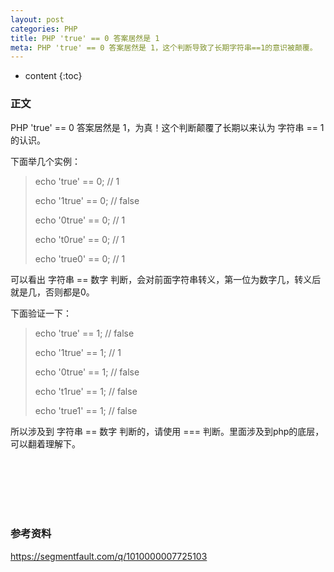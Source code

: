 ```yaml
---
layout: post
categories: PHP
title: PHP 'true' == 0 答案居然是 1
meta: PHP 'true' == 0 答案居然是 1，这个判断导致了长期字符串==1的意识被颠覆。
---
```

* content
{:toc}

### 正文

PHP 'true' == 0 答案居然是 1，为真！这个判断颠覆了长期以来认为 字符串 == 1 的认识。

下面举几个实例：

> echo 'true' == 0;  // 1
>
> echo '1true' == 0;  // false
>
> echo '0true' == 0;  // 1
>
> echo 't0rue' == 0;  // 1
>
> echo 'true0' == 0;  // 1

可以看出 字符串 == 数字 判断，会对前面字符串转义，第一位为数字几，转义后就是几，否则都是0。

下面验证一下：

> echo 'true' == 1;  // false
>
> echo '1true' == 1;  // 1
>
> echo '0true' == 1;  // false
>
> echo 't1rue' == 1;  // false
>
> echo 'true1' == 1;  // false

所以涉及到 字符串 == 数字 判断的，请使用 === 判断。里面涉及到php的底层，可以翻着理解下。

<br/><br/><br/><br/><br/>
### 参考资料

<https://segmentfault.com/q/1010000007725103>




